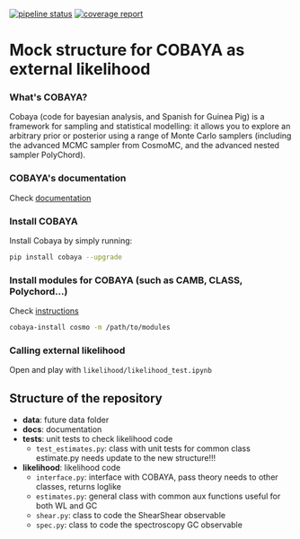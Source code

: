 [![pipeline status](https://gitlab.euclid-sgs.uk/pf-ist-likelihood/likelihood-implementation/badges/master/pipeline.svg)](https://gitlab.euclid-sgs.uk/pf-ist-likelihood/likelihood-implementation/commits/master) [![coverage report](https://gitlab.euclid-sgs.uk/pf-ist-likelihood/likelihood-implementation/badges/master/coverage.svg)](https://gitlab.euclid-sgs.uk/pf-ist-likelihood/likelihood-implementation/commits/master)

# Mock structure for COBAYA as external likelihood

### What's COBAYA?

Cobaya (code for bayesian analysis, and Spanish for Guinea Pig) is a framework for sampling and statistical modelling: it allows you to explore an arbitrary prior or posterior using a range of Monte Carlo samplers (including the advanced MCMC sampler from CosmoMC, and the advanced nested sampler PolyChord).

### COBAYA's documentation

Check [documentation](https://cobaya.readthedocs.io/en/latest/index.html)

### Install COBAYA

Install Cobaya by simply running:

```bash
pip install cobaya --upgrade
```
### Install modules for COBAYA (such as CAMB, CLASS, Polychord...)

Check [instructions](https://cobaya.readthedocs.io/en/latest/installation_cosmo.html)

```bash
cobaya-install cosmo -m /path/to/modules
```

### Calling external likelihood
Open and play with ```likelihood/likelihood_test.ipynb```

## Structure of the repository

*  **data**: future data folder
*  **docs**: documentation
*  **tests**: unit tests to check likelihood code
    *   ```test_estimates.py```: class with unit tests for common class estimate.py
                                 needs update to the new structure!!!
*  **likelihood**: likelihood code
    *  ```interface.py```: interface with COBAYA, pass theory needs to other classes, returns loglike
    *  ```estimates.py```: general class with common aux functions useful for both WL and GC
    *  ```shear.py```: class to code the ShearShear observable
    *  ```spec.py```: class to code the spectroscopy GC observable